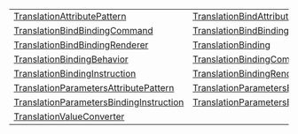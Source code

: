 |                                                                                                  |                                                                                            |
| ------------------------------------------------------------------------------------------------ | ------------------------------------------------------------------------------------------ |
| [TranslationAttributePattern](/i18n/t/class/translationattributepattern)                         | [TranslationBindAttributePattern](/i18n/t/class/translationbindattributepattern)           |
| [TranslationBindBindingCommand](/i18n/t/class/translationbindbindingcommand)                     | [TranslationBindBindingInstruction](/i18n/t/class/translationbindbindinginstruction)       |
| [TranslationBindBindingRenderer](/i18n/t/class/translationbindbindingrenderer)                   | [TranslationBinding](/i18n/t/class/translationbinding)                                     |
| [TranslationBindingBehavior](/i18n/t/class/translationbindingbehavior)                           | [TranslationBindingCommand](/i18n/t/class/translationbindingcommand)                       |
| [TranslationBindingInstruction](/i18n/t/class/translationbindinginstruction)                     | [TranslationBindingRenderer](/i18n/t/class/translationbindingrenderer)                     |
| [TranslationParametersAttributePattern](/i18n/t/class/translationparametersattributepattern)     | [TranslationParametersBindingCommand](/i18n/t/class/translationparametersbindingcommand)   |
| [TranslationParametersBindingInstruction](/i18n/t/class/translationparametersbindinginstruction) | [TranslationParametersBindingRenderer](/i18n/t/class/translationparametersbindingrenderer) |
| [TranslationValueConverter](/i18n/t/class/translationvalueconverter)                             |                                                                                            |